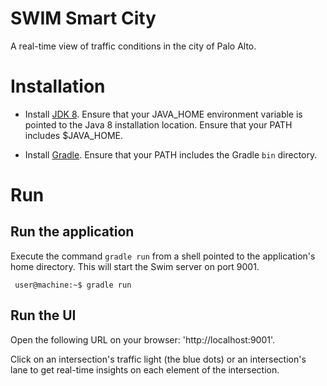 # SWIM Smart City

A real-time view of traffic conditions in the city of Palo Alto.

# Installation

* Install [JDK 8](http://www.oracle.com/technetwork/java/javase/downloads/jdk8-downloads-2133151.html). Ensure that your JAVA_HOME environment variable is pointed to the Java 8 installation location. Ensure that your PATH includes $JAVA_HOME.

* Install [Gradle](https://gradle.org/install/). Ensure that your PATH includes the Gradle `bin` directory.

# Run

## Run the application
Execute the command `gradle run` from a shell pointed to the application's home directory. This will start the Swim server on port 9001.
   ```console
    user@machine:~$ gradle run
   ```

## Run the UI
Open the following URL on your browser: 'http://localhost:9001'.

Click on an intersection's traffic light (the blue dots) or an intersection's lane to get real-time insights on each element of the intersection. 
    
